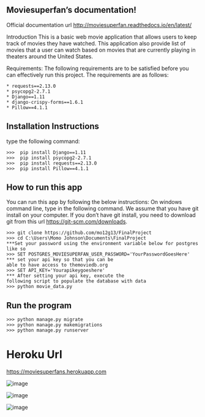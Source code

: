 ## Moviesuperfan’s documentation!
Official documentation url http://moviesuperfan.readthedocs.io/en/latest/

Introduction
This is a basic web movie application that allows users to keep track of movies they have watched. This application also provide list of movies that a  user can watch based on movies that are currently playing in theaters around the United States.

Requirements:
The following requirements are to be satisfied before you can effectively run this project. The requirements are as follows:
```
* requests==2.13.0
* psycopg2-2.7.1
* Django==1.11
* django-crispy-forms==1.6.1
* Pillow==4.1.1
```
## Installation Instructions
type the following command:
```
>>>  pip install Django==1.11
>>>  pip install psycopg2-2.7.1
>>>  pip install requests==2.13.0
>>>  pip install Pillow==4.1.1
```
## How to run this app
You can run this app by following the below instructions: On windows command line, type in the following command. We assume that you have git install on your computer. If you don’t have git install, you need to download git from this url https://git-scm.com/downloads.
```
>>> git clone https://github.com/mo12g13/FinalProject
>>> cd C:\Users\Momo Johnson\Documents\FinalProject
***Set your password using the environment variable below for postgres like so
>>> SET POSTGRES_MOVIESUPERFAN_USER_PASSWORD='YourPasswordGoesHere'
*** set your api key so that you can be
able to have access to themoviedb.org
>>> SET API_KEY='Yourapikeygoeshere'
*** After setting your api key, execute the
following script to populate the database with data
>>> python movie_data.py
```
## Run the program
```
>>> python manage.py migrate
>>> python manage.py makemigrations
>>> python manage.py runserver
```
# Heroku Url
https://moviesuperfans.herokuapp.com

![image](https://cloud.githubusercontent.com/assets/17325437/25932548/8201e370-35d7-11e7-9312-55adddcbcf52.png)

![image](https://cloud.githubusercontent.com/assets/17325437/25932569/a46e6e88-35d7-11e7-91d8-2f5dfa3a54ca.png)

![image](https://cloud.githubusercontent.com/assets/17325437/25932585/c28177d0-35d7-11e7-8c44-2b764605521b.png)
